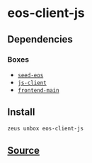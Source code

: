 
eos-client-js 
====================




## Dependencies
### Boxes
* [`seed-eos`](seed-eos.md)
* [`js-client`](js-client.md)
* [`frontend-main`](frontend-main.md)




## Install
```bash
zeus unbox eos-client-js
```







## [Source](https://github.com/liquidapps-io/zeus-sdk/tree/master/boxes/groups/eos-sdk/eos-client-js)
